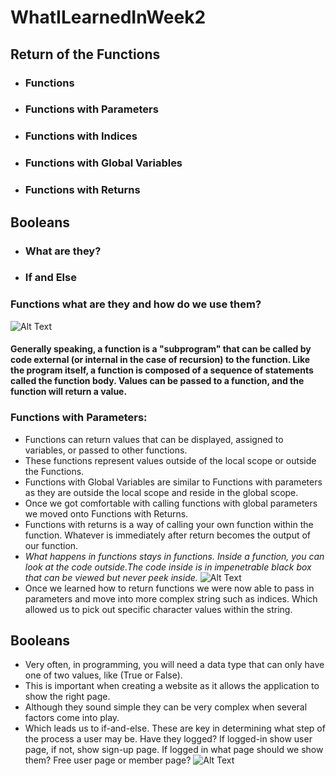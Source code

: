 # **WhatILearnedInWeek2**
## **Return of the Functions** 
* ### Functions 
* ### Functions with Parameters 
* ### Functions with Indices 
* ### Functions with Global Variables 
* ### Functions with Returns 
## **Booleans** 
* ### What are they?
* ### If and Else  

### Functions what are they and how do we use them?


![Alt Text](https://i.ytimg.com/vi/N8ap4k_1QEQ/maxresdefault.jpg)

#### Generally speaking, a function is a "subprogram" that can be called by code external (or internal in the case of recursion) to the function. Like the program itself, a function is composed of a sequence of statements called the function body. Values can be passed to a function, and the function will return a value.

### Functions with Parameters:
  * Functions can return values that can be displayed, assigned to variables, or passed to other functions.
  * These functions represent values outside of the local scope or outside the Functions.
  * Functions with Global Variables are similar to Functions with parameters as they are outside the local scope and reside in the global scope.
  * Once we got comfortable with calling functions with global parameters we moved onto Functions with Returns.
  * Functions with returns is a way of calling your own function within the function. Whatever is immediately after return becomes the output of our function.
  * *What happens in functions stays in functions.
Inside a function, you can look at the code outside.The code inside is in impenetrable black box that can be viewed but never peek inside.*
![Alt Text](https://media.istockphoto.com/vectors/red-carpet-and-limo-drawing-with-driver-vector-id115056604?k=6&m=115056604&s=612x612&w=0&h=eCz84BHVLGq3ZsH8C3LRtle3RndNxpoVs8QlJzQre2k=)
* Once we learned how to return functions we were now able to pass in parameters and move into more complex string such as indices.  Which allowed us to pick out specific character values within the string.

## **Booleans**
* Very often, in programming, you will need a data type that can only have one of two values, like (True or False).
* This is important when creating a website as it allows the application to show the right page.
* Although they sound simple they can be very complex when several factors come into play.
* Which leads us to if-and-else.  These are key in determining what step of the process a user may be.  Have they logged?  If logged-in show user page, if not, show sign-up page.  If logged in what page should we show them?  Free user page or member page?
![Alt Text](https://www.davidpibworth.com/V1/sysGetThumbnail.asp?URL=c:%5Cinetpub%5Cwwwroot%5Cfiles%5C152%5Cimages%5Cthe-arches-theatre-thats-all-folks.jpg&Width=950)

